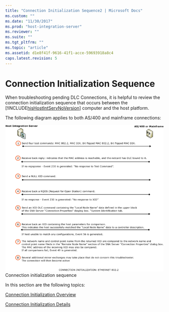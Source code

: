 ```yaml
---
title: "Connection Initialization Sequence2 | Microsoft Docs"
ms.custom: ""
ms.date: "11/30/2017"
ms.prod: "host-integration-server"
ms.reviewer: ""
ms.suite: ""
ms.tgt_pltfrm: ""
ms.topic: "article"
ms.assetid: d1e8f41f-9616-41f1-acce-59693918a8c4
caps.latest.revision: 5
---
```

# Connection Initialization Sequence
When troubleshooting pending DLC Connections, it is helpful to review the connection initialization sequence that occurs between the [!INCLUDE[hisHostIntServNoVersion](../includes/hishostintservnoversion-md.md)] computer and the host platform.  
  
 The following diagram applies to both AS/400 and mainframe connections:  
  
 ![](../core/media/trb-handshake.gif "trb_handshake")  
Connection initialization sequence  
  
 In this section are the following topics:  
  
 [Connection Initialization Overview](../HIS2010/connection-initialization-overview2.md)  
  
 [Connection Initialization Details](../HIS2010/connection-initialization-details1.md)